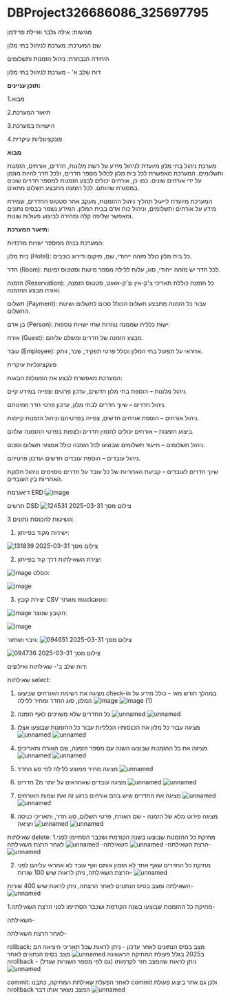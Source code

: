 # DBProject326686086_325697795
מגישות: אילה גלבר ואיילת פרידמן

שם המערכת: מערכת לניהול בתי מלון

היחידה הנבחרת: ניהול הזמנות ותשלומים

דוח שלב א' - מערכת לניהול בתי מלון

**תוכן עניינים:**

1.מבוא

2.תיאור המערכת

3.הישויות במערכת

4.פונקציונליות עיקרית

**מבוא**

מערכת ניהול בתי מלון מיועדת לניהול מידע על רשת מלונות, חדרים, אורחים, הזמנות ותשלומים. המערכת מאפשרת לכל בית מלון לכלול מספר חדרים, ולכל חדר להיות מוזמן על ידי אורחים שונים. כמו כן, אורחים יכולים לבצע הזמנות למספר חדרים שונים במסגרת שהותם. לכל הזמנה מתבצע תשלום מתאים.

המערכת מיועדת לייעול תהליך ניהול ההזמנות, מעקב אחר סטטוס החדרים, שמירת מידע על אורחים ותשלומים, וניהול כוח אדם בבית המלון. המידע נשמר בבסיס נתונים ומאפשר שליפה קלה ומהירה לביצוע פעולות שונות.

**תיאור המערכת:**

המערכת בנויה ממספר ישויות מרכזיות:

בית מלון (Hotel): כל בית מלון כולל מזהה ייחודי, שם, מיקום ודירוג כוכבים.

חדר (Room): לכל חדר יש מזהה ייחודי, סוג, עלות ללילה מספר מיטות וסטטוס זמינות.

הזמנה (Reservation): כל הזמנה כוללת תאריכי צ'ק-אין וצ'ק-אאוט, סטטוס הזמנה, ואורח מבצע ההזמנה.

תשלום (Payment): עבור כל הזמנה מתבצע תשלום הכולל סכום לתשלום ושיטת התשלום.

בן אדם (Person): ישות כללית שממנה נגזרות שתי ישויות נוספות:

אורח (Guest): מבצע הזמנה של חדרים ומשלם עליהם.

עובד (Employee): אחראי על תפעול בתי המלון וכולל פרטי תפקיד, שכר, וותק.

פונקציונליות עיקרית

המערכת מאפשרת לבצע את הפעולות הבאות:

ניהול מלונות – הוספת בתי מלון חדשים, עדכון פרטים וצפייה במידע קיים.

ניהול חדרים – שיוך חדרים לבתי מלון, עדכון פרטי חדר וזמינותם.

ניהול אורחים – הוספת אורחים חדשים, צפייה בפרטיהם וניהול הזמנות קיימות.

ביצוע הזמנות – אורחים יכולים להזמין חדרים ולצפות בפרטי ההזמנה שלהם.

ניהול תשלומים – תיעוד תשלומים שבוצעו לכל הזמנה כולל אמצעי תשלום וסכום.

ניהול עובדים – הוספת עובדים חדשים ועדכון פרטיהם.

שיוך חדרים לעובדים – קביעת האחריות של כל עובד על חדרים מסוימים וניהול חלוקת האחריות בין העובדים.

דיאגרמת ERD:![image](https://github.com/user-attachments/assets/45af8a3e-ce38-49cd-b88d-d66a0379bdbf)

תרשים DSD
![צילום מסך 2025-03-31 124531](https://github.com/user-attachments/assets/66e5b00a-e30c-48ee-abc6-92e67106b7ec)


3 השיטות להכנסת נתונים:

1. ישירות מקוד בפייתון:

![צילום מסך 2025-03-31 131839](https://github.com/user-attachments/assets/f5f41f6d-505e-42cf-8c76-032ec07c4998)

2. יצירת השאילתות דרך קוד בפייתון:

![image](https://github.com/user-attachments/assets/0e13578e-ae1f-4092-bcb6-5a41e62d0449)
   הפלט:

![image](https://github.com/user-attachments/assets/88b0ca55-c490-4667-811f-bd1533fbaa0b)

3. יצירת קובץ CSV מאתר mockaroo:

![image](https://github.com/user-attachments/assets/3304039d-edd1-4f23-8e3e-859c435d4d9c)
הקובץ שנוצר:

![image](https://github.com/user-attachments/assets/dead27bc-8981-4338-a40a-3eebb6d385a0)




גיבוי ושחזור:
![צילום מסך 2025-03-31 094651](https://github.com/user-attachments/assets/52d194db-032c-48e0-8424-c85d994f1ddb)

![צילום מסך 2025-03-31 094736](https://github.com/user-attachments/assets/f96a3af4-f775-4433-be15-a03e7bd1125f)

דוח שלב ב'- שאילתות ואילוצים:

שאילתות select:
1. מציגה את רשימת האורחים שביצעו check-in במהלך חודש מאי - כולל מידע על המלון, סוג החדר ומחיר ללילה
![image](https://github.com/user-attachments/assets/17992c13-19e2-4994-8e34-2905b54e7f73)
![image (1)](https://github.com/user-attachments/assets/376cff59-54c5-4a31-9f57-d859f86991e5)

2. כל החדרים שלא משויכים לאף הזמנה
![unnamed](https://github.com/user-attachments/assets/ee465b26-7df4-428c-8f3c-346195db1d91)
![unnamed](https://github.com/user-attachments/assets/a5f4b070-4e93-4e48-8c39-282ea7b2d14c)

3. מציגה עבור כל מלון את הכנסותיו הכלליות עבור כל ההזמנות שבוצעו אצלו
![unnamed](https://github.com/user-attachments/assets/be97de61-6bdf-4bae-a11f-0f172db0da94)
![unnamed](https://github.com/user-attachments/assets/59748df3-a58f-4c1e-b9cf-eed1f2da1fb8)

4. מציגה את כל ההזמנות שבוצעו השנה עם מספר הזמנה, שם האורח ותאריכים
![unnamed](https://github.com/user-attachments/assets/dd0735a3-6f70-4559-bd7f-49c4863335cf)
![unnamed](https://github.com/user-attachments/assets/7e91af33-5a50-4f2a-8972-6cfa18bc4353)

5. מציגה מחיר ממוצע ללילה לפי סוג החדר
![unnamed](https://github.com/user-attachments/assets/719e83ef-a864-4676-812d-68fd0372c418)

6. מציגה עובדים שאחראים על יותר מ2 חדרים
![unnamed](https://github.com/user-attachments/assets/d2c96191-edc6-4843-ab01-3d65b478d03e)
![unnamed](https://github.com/user-attachments/assets/6b8f5d32-342a-4b54-98c4-07767272c9ce)

7. מציגה את החדרים שיש בהם אורחים ברגע זה ואת שמות האורחים
![unnamed](https://github.com/user-attachments/assets/18fb9574-3dcd-4ddd-9460-1d125a75cced)
![unnamed](https://github.com/user-attachments/assets/2a6acd1a-1522-424d-8057-2d090381008f)

8. מציגה פירוט מלא של הזמנה - שם האורח, פרטי תשלום, סוג חדר, ותאריכי כניסה ויציאה
![unnamed](https://github.com/user-attachments/assets/1327944e-8779-4560-8755-d77a2c35f7bd)
![unnamed](https://github.com/user-attachments/assets/39a77cb0-c231-488a-827e-2fcb6c396b2a)


שאילתות delete:
1.מחיקת כל ההזמנות שבוצעו בשנה הקודמת ושכבר הסתיימו
לפני הרצת השאילתה-
![unnamed](https://github.com/user-attachments/assets/ad36a2bc-8e1b-4d4f-b84a-7c0a8f27f831)
השאילתה-
![unnamed](https://github.com/user-attachments/assets/16882624-df73-42eb-b786-75b1bec15fcf)
לאחר הרצת השאילתה-
![unnamed](https://github.com/user-attachments/assets/e215543e-f5ba-4a48-a578-7372220f627e)


2. מחיקת כל החדרים שאף אחד לא הזמין אותם ואף עובד לא אחראי עליהם
לפני הרצת השאילתה, ניתן לראות שיש 100 שורות-
![unnamed](https://github.com/user-attachments/assets/72d9a4bc-b2fc-4799-b34b-e092efeace12)

השאילתה ומצב בסיס הנתונים לאחר הרצתה, ניתן לראות שיש 400 שורות-
 ![unnamed](https://github.com/user-attachments/assets/63a34a3a-bdc6-4c0a-aae2-d5ca4a60c757)


1.מחיקת כל ההזמנות שבוצעו בשנה הקודמת ושכבר הסתיימו
לפני הרצת השאילתה-

השאילתה-

לאחר הרצת השאילתה-


rollback:
מצב בסיס הנתונים לאחר עדכון - ניתן לראות שכל תאריכי היציאה הם ב2025 בגלל פעולת המחיקה הראשונה
![unnamed](https://github.com/user-attachments/assets/7efad103-e147-463f-be85-aa45f8b88460)
מצב בסיס הנתונים לאחר הrollback - ניתן לראות שהמצב חזר לקדמותו (גם לפי מספר השורות שגדל)
![unnamed](https://github.com/user-attachments/assets/4da1dc66-80bb-4001-83b0-5fb76f95fd1b)

commit:
לאחר הפעלת שאילתת המחיקה, כתבנו commit ולכן גם אחר ביצוע פעולת הrollback המצב נשאר אותו דבר 
![unnamed](https://github.com/user-attachments/assets/a54f3bf9-bca6-4996-98b9-452ecf239457)


